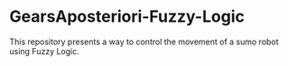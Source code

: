 # GearsAposteriori-Fuzzy-Logic
This repository presents a way to control the movement of a sumo robot using Fuzzy Logic.
